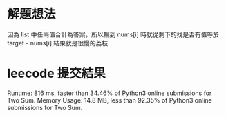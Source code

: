 # 解題想法
因為 list 中任兩值合計為答案，所以輪到 nums[i] 時就從剩下的找是否有值等於 target - nums[i]
結果就是很慢的荔枝

# leecode 提交結果
Runtime: 816 ms, faster than 34.46% of Python3 online submissions for Two Sum.
Memory Usage: 14.8 MB, less than 92.35% of Python3 online submissions for Two Sum.